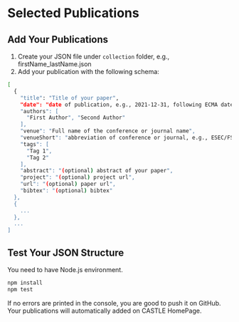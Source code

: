 # Selected Publications

## Add Your Publications

1. Create your JSON file under `collection` folder, e.g., firstName_lastName.json
2. Add your publication with the following schema: 

```bash
[
  {
    "title": "Title of your paper",
    "date": "date of publication, e.g., 2021-12-31, following ECMA date string format: https://262.ecma-international.org/11.0/#sec-date-time-string-format",
    "authors": [
      "First Author", "Second Author"
    ],
    "venue": "Full name of the conference or journal name",
    "venueShort": "abbreviation of conference or journal, e.g., ESEC/FSE",
    "tags": [ 
      "Tag 1",
      "Tag 2"
    ],
    "abstract": "(optional) abstract of your paper",
    "project": "(optional) project url",
    "url": "(optional) paper url",
    "bibtex": "(optional) bibtex"
  },
  {
    ...
  },
  ...
]
```

## Test Your JSON Structure

You need to have Node.js environment.

```bash
npm install
npm test
```

If no errors are printed in the console, you are good to push it on GitHub. 
Your publications will automatically added on CASTLE HomePage. 